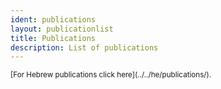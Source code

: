```yaml
---
ident: publications
layout: publicationlist
title: Publications
description: List of publications
---
```

<small>
[For Hebrew publications click here](../../he/publications/).
</small>
